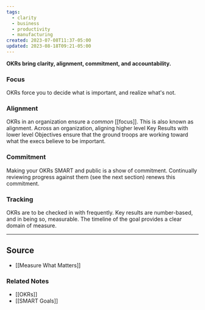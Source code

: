 ```yaml
---
tags:
  - clarity
  - business
  - productivity
  - manufacturing
created: 2023-07-08T11:37-05:00
updated: 2023-08-18T09:21-05:00
---
```

**OKRs bring clarity, alignment, commitment, and accountability.**

### Focus

OKRs force you to decide what is important, and realize what's not. 

### Alignment

OKRs in an organization ensure a *common* [[focus]]. This is also known as alignment. Across an organization, aligning higher level Key Results with lower level Objectives ensure that the ground troops are working toward what the execs believe to be important.

### Commitment

Making your OKRs SMART and public is a show of commitment. Continually reviewing progress against them (see the next section) renews this commitment.

### Tracking

OKRs are to be checked in with frequently. Key results are number-based, and in being so, measurable. The timeline of the goal provides a clear domain of measure.

---

## Source
- [[Measure What Matters]]

### Related Notes
- [[OKRs]]
- [[SMART Goals]]